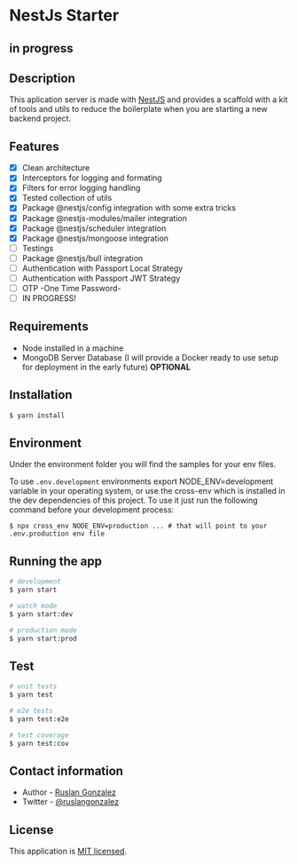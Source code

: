 # NestJs Starter

## in progress

## Description

This aplication server is made with [NestJS](https://nestjs.com) and provides a scaffold with a kit of tools and utils to reduce the boilerplate when you are starting a new backend project.

## Features

- [x] Clean architecture
- [x] Interceptors for logging and formating
- [x] Filters for error logging handling
- [x] Tested collection of utils
- [x] Package @nestjs/config integration with some extra tricks
- [x] Package @nestjs-modules/mailer integration
- [x] Package @nestjs/scheduler integration
- [x] Package @nestjs/mongoose integration
- [ ] Testings
- [ ] Package @nestjs/bull integration
- [ ] Authentication with Passport Local Strategy
- [ ] Authentication with Passport JWT Strategy
- [ ] OTP -One Time Password-
- [ ] IN PROGRESS!

## Requirements

- Node installed in a machine
- MongoDB Server Database (I will provide a Docker ready to use setup for deployment in the early future) **OPTIONAL**

## Installation

```bash
$ yarn install
```

## Environment

Under the environment folder you will find the samples for your env files.

To use `.env.development` environments export NODE_ENV=development variable in your operating system, or use the cross-env which is installed in the dev dependencies of this project. To use it just run the following command before your development process:

`$ npx cross_env NODE_ENV=production ... # that will point to your .env.production env file`

## Running the app

```bash
# development
$ yarn start

# watch mode
$ yarn start:dev

# production mode
$ yarn start:prod
```

## Test

```bash
# unit tests
$ yarn test

# e2e tests
$ yarn test:e2e

# test coverage
$ yarn test:cov
```

## Contact information

- Author - [Ruslan Gonzalez](https://rusgunx.tk)
- Twitter - [@ruslangonzalez](https://twitter.com/ruslangonzalez)

## License

This application is [MIT licensed](LICENSE).
